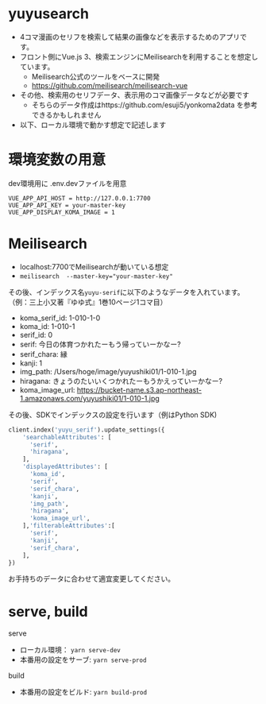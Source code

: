 # yuyusearch
- 4コマ漫画のセリフを検索して結果の画像などを表示するためのアプリです。
- フロント側にVue.js 3、検索エンジンにMeilisearchを利用することを想定しています。
  - Meilisearch公式のツールをベースに開発
  - https://github.com/meilisearch/meilisearch-vue
- その他、検索用のセリフデータ、表示用のコマ画像データなどが必要です
    - そちらのデータ作成はhttps://github.com/esuji5/yonkoma2data を参考できるかもしれません
- 以下、ローカル環境で動かす想定で記述します

# 環境変数の用意
dev環境用に .env.devファイルを用意

```.env.dev
VUE_APP_API_HOST = http://127.0.0.1:7700
VUE_APP_API_KEY = your-master-key
VUE_APP_DISPLAY_KOMA_IMAGE = 1
```

# Meilisearch
- localhost:7700でMeilisearchが動いている想定
- `meilisearch  --master-key="your-master-key"`

その後、インデックス名`yuyu-serif`に以下のようなデータを入れています。（例：三上小又著『ゆゆ式』1巻10ページ1コマ目）

- koma_serif_id: 1-010-1-0
- koma_id: 1-010-1
- serif_id: 0
- serif: 今日の体育つかれたーもう帰っていーかなー?
- serif_chara: 縁
- kanji: 1
- img_path: /Users/hoge/image/yuyushiki01/1-010-1.jpg
- hiragana:  きょうのたいいくつかれたーもうかえっていーかなー?
- koma_image_url: https://bucket-name.s3.ap-northeast-1.amazonaws.com/yuyushiki01/1-010-1.jpg

その後、SDKでインデックスの設定を行います（例はPython SDK)
```python
client.index('yuyu_serif').update_settings({
    'searchableAttributes': [
      'serif',
      'hiragana',
    ],
    'displayedAttributes': [
      'koma_id',
      'serif',
      'serif_chara',
      'kanji',
      'img_path',
      'hiragana',
      'koma_image_url',
    ],'filterableAttributes':[
      'serif',
      'kanji',
      'serif_chara',
    ],
})
```
お手持ちのデータに合わせて適宜変更してください。

# serve, build
serve
- ローカル環境： `yarn serve-dev`
- 本番用の設定をサーブ: `yarn serve-prod`

build
- 本番用の設定をビルド: `yarn build-prod`

